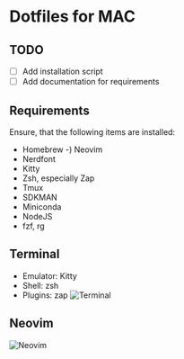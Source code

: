 # Dotfiles for MAC

## TODO

- [ ] Add installation script
- [ ] Add documentation for requirements

## Requirements

Ensure, that the following items are installed:

- Homebrew
-) Neovim
- Nerdfont
- Kitty
- Zsh, especially Zap
- Tmux
- SDKMAN
- Miniconda
- NodeJS
- fzf, rg

## Terminal

- Emulator: Kitty
- Shell: zsh
- Plugins: zap
  ![Terminal](https://github.com/daschdy/DotfilesMac/blob/main/img/kitty.png?raw=true)

## Neovim

![Neovim](https://github.com/daschdy/DotfilesMac/blob/main/img/nvim.png?raw=true)
